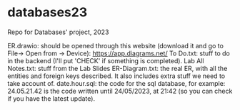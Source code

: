 # databases23
Repo for Databases' project, 2023

ER.drawiο: should be opened through this website (download it and go to File-> Open from -> Device): https://app.diagrams.net/
To Do.txt: stuff to do in the backend (I'll put 'CHECK' if something is completed).
Lab All Notes.txt: stuff from the Lab Slides
ER-Diagram.txt: the real ER, with all the entities and foreign keys described. It also includes extra stuff we need to take account of.
date.hour.sql: the code for the sql database, for example: 24.05.21.42 is the code written until 24/05/2023, at 21:42 (so you can check if you have the latest update).
